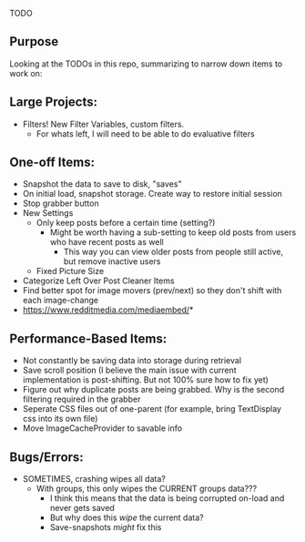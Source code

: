 TODO
## Purpose
Looking at the TODOs in this repo, summarizing to narrow down items to work on:

## Large Projects:
- Filters! New Filter Variables, custom filters.
    * For whats left, I will need to be able to do evaluative filters

## One-off Items:
- Snapshot the data to save to disk, "saves"
- On initial load, snapshot storage. Create way to restore initial session
- Stop grabber button
- New Settings
    * Only keep posts before a certain time (setting?)
        - Might be worth having a sub-setting to keep old posts from users who have recent posts as well
            * This way you can view older posts from people still active, but remove inactive users
    * Fixed Picture Size
- Categorize Left Over Post Cleaner Items
- Find better spot for image movers (prev/next) so they don't shift with each image-change
- https://www.redditmedia.com/mediaembed/*

## Performance-Based Items:
- Not constantly be saving data into storage during retrieval
- Save scroll position (I believe the main issue with current implementation is post-shifting. But not 100% sure how to fix yet)
- Figure out why duplicate posts are being grabbed. Why is the second filtering required in the grabber
- Seperate CSS files out of one-parent (for example, bring TextDisplay css into its own file)
- Move ImageCacheProvider to savable info

## Bugs/Errors:
- SOMETIMES, crashing wipes all data?
    * With groups, this only wipes the CURRENT groups data???
        * I think this means that the data is being corrupted on-load and never gets saved
        * But why does this *wipe* the current data?
        * Save-snapshots *might* fix this
